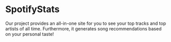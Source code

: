 # SpotifyStats

Our project provides an all-in-one site for you to see your top tracks and top artists of all time. Furthermore, it generates song recommendations based on your personal taste!
